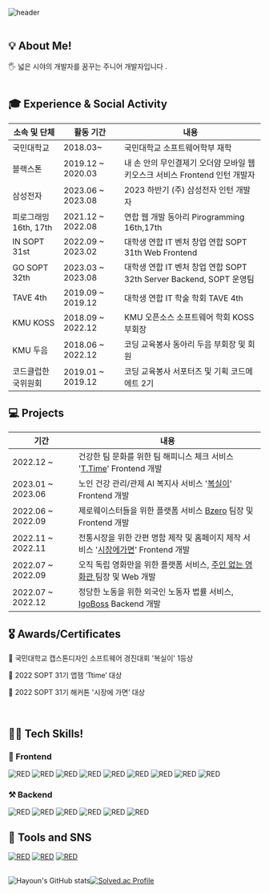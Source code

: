

![header](https://capsule-render.vercel.app/api?type=transparent&fontColor=703ee5&text=Welcome&height=150&fontSize=60&desc=hayoun_Song%20Github%20&descAlignY=75&descAlign=60)
<br></br>

<h2>💡 About Me!  </h2>

<h>🖐 넓은 시야의 개발자를 꿈꾸는 주니어 개발자입니다 </b>.  <br></br></h>

<h2>🎓 Experience & Social Activity</h2>

|소속 및 단체|활동 기간|내용|
|---|---|---|
|국민대학교| 2018.03~  | 국민대학교 소프트웨어학부 재학
|블랙스톤|2019.12 ~ 2020.03| 내 손 안의 무인결제기 오더얌 모바일 웹 키오스크 서비스 Frontend 인턴 개발자 |
|삼성전자|2023.06 ~ 2023.08| 2023 하반기 (주) 삼성전자 인턴 개발자 |
|피로그래밍 16th, 17th|2021.12 ~ 2022.08| 연합 웹 개발 동아리 Pirogramming 16th,17th |
|IN SOPT 31st|2022.09 ~ 2023.02| 대학생 연합 IT 벤처 창업 연합 SOPT 31th Web Frontend |
|GO SOPT 32th|2023.03 ~ 2023.08| 대학생 연합 IT 벤처 창업 연합 SOPT 32th Server Backend, SOPT 운영팀 |
|TAVE 4th|2019.09 ~ 2019.12 | 대학생 연합 IT 학술 학회 TAVE 4th |
|KMU KOSS|2018.09 ~ 2022.12| KMU 오픈소스 소프트웨어 학회 KOSS 부회장 |
|KMU 두음|2018.06 ~ 2022.12 | 코딩 교육봉사 동아리 두음 부회장 및 회원|
|코드클럽한국위원회|2019.01 ~ 2019.12| 코딩 교육봉사 서포터즈 및 기획 코드메에트 2기|



<h2>💻 Projects</h3>

| 기간 | 내용 |
| --- | --- |
| 2022.12 ~ | 건강한 팀 문화를 위한 팀 해피니스 체크 서비스 '<a href="https://github.com/Antititi-time/T.TIME_CLIENT">T.Time</a>' Frontend 개발 |
| 2023.01 ~ 2023.06 | 노인 건강 관리/관제 AI 복지사 서비스 '<a href="https://github.com/hayounSong/Boksiri">복실이</a>' Frontend 개발 |
| 2022.06 ~ 2022.09 | 제로웨이스터들을 위한 플랫폼 서비스 <a href="https://github.com/hayounSong/Bzero">Bzero</a> 팀장 및 Frontend 개발 |
| 2022.11 ~ 2022.11 | 전통시장을 위한 간편 명함 제작 및 홈페이지 제작 서비스 '<a href="https://github.com/hayounSong/GotoMarket">시장에가면</a>' Frontend 개발 |
| 2022.07 ~ 2022.09 | 오직 독립 영화만을 위한 플랫폼 서비스, <a href="https://github.com/hayounSong/NoOwnerTheater">주인 없는 영화관 </a> 팀장 및 Web 개발 |
| 2022.07 ~ 2022.12 | 정당한 노동을 위한 외국인 노동자 법률 서비스, <a href="https://github.com/sopkathon-32nd-10/Server">IgoBoss</a> Backend 개발 |



<h2>🎖️ Awards/Certificates</h2>

<d>🥇 국민대학교 캡스톤디자인 소프트웨어 경진대회 '복실이' 1등상 </d>
<br/>

<d>🥇 2022 SOPT 31기 앱잼 ‘Ttime’ 대상</d>
<br/>

<d>🥇 2022 SOPT 31기 해커톤 '시장에 가면’ 대상</d>

<br/>
<d></d>

<h2>👨‍💻 Tech Skills!  </h2>
<h3> 📲 Frontend </h3>
<div>
<img alt="RED" src ="https://img.shields.io/badge/REACT-61DAFB.svg?&style=for-the-badge&logo=React&logoColor=white"/>
<img alt="RED" src ="https://img.shields.io/badge/TYPESCRIPT-3178C6.svg?&style=for-the-badge&logo=TypeScript&logoColor=white"/>
<img alt="RED" src ="https://img.shields.io/badge/JAVASCRIPT-F7DF1E.svg?&style=for-the-badge&logo=JavaScript&logoColor=white"/>
<img alt="RED" src ="https://img.shields.io/badge/HTML5-E34F26.svg?&style=for-the-badge&logo=CSS3&logoColor=white"/>
<img alt="RED" src ="https://img.shields.io/badge/CSS3-1572B6.svg?&style=for-the-badge&logo=HTML5&logoColor=white"/>
  <img alt="RED" src ="https://img.shields.io/badge/Next.js-000000.svg?&style=for-the-badge&logo=Next.js&logoColor=white"/>
<img alt="RED" src ="https://img.shields.io/badge/REACT NATIVE-3655FF.svg?&style=for-the-badge&logo=React&logoColor=white"/>
<img alt="RED" src ="https://img.shields.io/badge/Android Studio-3DDC84.svg?&style=for-the-badge&logo=Android&logoColor=white"/>
  <img alt="RED" src ="https://img.shields.io/badge/Redux,Recoil-764ABC.svg?&style=for-the-badge&logo=Redux&logoColor=white"/>
</div>

<h3>⚒ Backend </h3>
<div>
<img alt="RED" src ="https://img.shields.io/badge/Python-blue.svg?&style=for-the-badge&logo=Python&logoColor=white"/>
<img alt="RED" src ="https://img.shields.io/badge/Django-092E20.svg?&style=for-the-badge&logo=Django&logoColor=white"/>
  <img alt="RED" src ="https://img.shields.io/badge/JAVA-004027.svg?&style=for-the-badge&logo=Jameson&logoColor=white"/>
<img alt="RED" src ="https://img.shields.io/badge/SPRING-6DB33F.svg?&style=for-the-badge&logo=Spring&logoColor=white"/>
<img alt="RED" src ="https://img.shields.io/badge/MySQL-4479A1.svg?&style=for-the-badge&logo=MYSQL&logoColor=white"/>
<img alt="RED" src ="https://img.shields.io/badge/MariaDB-003545.svg?&style=for-the-badge&logo=MariaDB&logoColor=white"/>
  
</div>
<h2>📝 Tools and SNS </h2>
<div>
 <a href="https://velog.io/@hayounsong"><img alt="RED" src ="https://img.shields.io/badge/Velog-20C997.svg?&style=for-the-badge&logo=Velog&logoColor=white"/></a>
<a href="https://github.com/hayounSong/"><img alt="RED" src ="https://img.shields.io/badge/Github-181717.svg?&style=for-the-badge&logo=GitHub&logoColor=white"/></a>
<a href="https://blog.naver.com/fishingest"><img alt="RED" src ="https://img.shields.io/badge/BLOG-03C75A.svg?&style=for-the-badge&logo=Naver&logoColor=white"/></a>

</div><br/>

![Hayoun's GitHub stats](https://github-readme-stats.vercel.app/api?username=hayounSong&show_icons=true&count_private=true&include_all_commits=true)[![Solved.ac Profile](http://mazassumnida.wtf/api/v2/generate_badge?boj=fishingest)](https://solved.ac/fishingest/)


<!--



**hayounSong/hayounSong** is a ✨ _special_ ✨ repository because its `README.md` (this file) appears on your GitHub profile

Here are some ideas to get you started:


